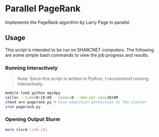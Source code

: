 # Parallel PageRank
Implements the PageRank algorithm by Larry Page in parallel.

## Usage
This script is intended to be run on SHARCNET computers. The following are some simple bash commands to view the job progress and results.

### Running Interactively
> Note: Since this script is written in Python, I recommend running interactively.
```bash
module load python mpi4py
salloc --time=0:10:00 --tasks=8 --mem-per-cpu=1024M
chmod a+x pagerank.py # Give execution permission to the cluster
srun pagerank.py
```

### Opening Output Slurm
```bash
more slurm-[job-id]
```